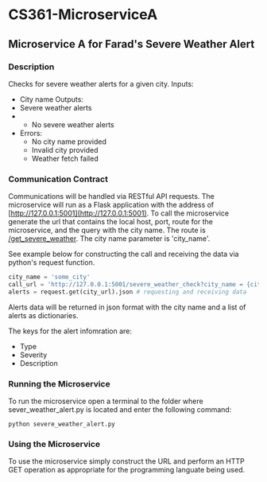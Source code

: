 # CS361-MicroserviceA
## Microservice A for Farad's Severe Weather Alert
### Description
Checks for severe weather alerts for a given city. 
Inputs: 
- City name
Outputs:
- Severe weather alerts
- - No severe weather alerts
- Errors:
  - No city name provided
  - Invalid city provided
  - Weather fetch failed
### Communication Contract
Communications will be handled via RESTful API requests.  The microservice will run as a Flask application with the address of 
[http://127.0.0.1:5001](http://127.0.0.1:5001).
To call the microservice generate the url that contains the local host, port, route for the microservice, and the query with the city name.  The route is 
[/get_severe_weather](/get_severe_weather). The city name parameter is 'city_name'.

See example below for constructing the call and receiving the data via python's request function.  
```python
city_name = 'some_city'
call_url = 'http://127.0.0.1:5001/severe_weather_check?city_name = {city_name}'
alerts = request.get(city_url).json # requesting and receiving data
```
Alerts data will be returned in json format with the city name and a list of alerts as dictionaries.

The keys for the alert infomration are:
- Type
- Severity
- Description



### Running the Microservice
To run the microservice open a terminal to the folder where sever_weather_alert.py is located and enter the following command:

```
python severe_weather_alert.py
```

### Using the Microservice
To use the microservice simply construct the URL and perform an HTTP GET operation as appropriate for the programming languate being used.

